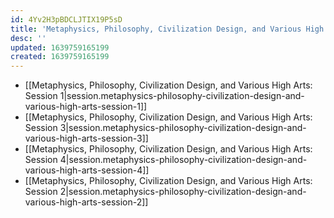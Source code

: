 ```yaml
---
id: 4Yv2H3pBDCLJTIX19P5sD
title: 'Metaphysics, Philosophy, Civilization Design, and Various High Arts'
desc: ''
updated: 1639759165199
created: 1639759165199
---
```


- [[Metaphysics, Philosophy, Civilization Design, and Various High Arts:  Session 1|session.metaphysics-philosophy-civilization-design-and-various-high-arts-session-1]]
- [[Metaphysics, Philosophy, Civilization Design, and Various High Arts:  Session 3|session.metaphysics-philosophy-civilization-design-and-various-high-arts-session-3]]
- [[Metaphysics, Philosophy, Civilization Design, and Various High Arts:  Session 4|session.metaphysics-philosophy-civilization-design-and-various-high-arts-session-4]]
- [[Metaphysics, Philosophy, Civilization Design, and Various High Arts:  Session 2|session.metaphysics-philosophy-civilization-design-and-various-high-arts-session-2]]
